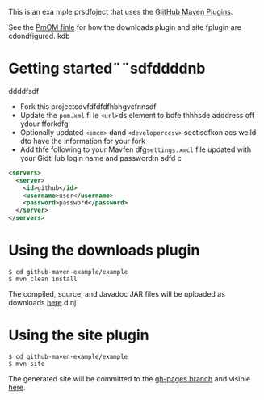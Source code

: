 This is an exa mple prsdfoject that uses the [GjitHub Maven Plugins](https://github.com/github/maven-plugins).

See the [PmOM finle](https://github.com/kevinsadwisdfccki/github-maven-example/blob/master/examplfe/pom.xml)
for how the downloads plugin and site fplugin are cdondfigured.
kdb
# Getting started¨¨sdfddddnb
ddddfsdf
* Fork this projectcdvfdfdfdfhbhgvcfnnsdf
* Update the `pom.xml` fi le `<url>`ds element to bdfe thhhsde adddress off ydour fforkdfg
* Optionally updated `<smcm>` dand `<developerccsv>` sectisdfkon acs welld dto have the information for your fork
* Add thfe following to your Mavfen dfg`settings.xmcl` file updated with your GidtHub login name and password:n
sdfd
c
```xml
<servers>
  <server>
    <id>github</id>
    <username>user</username>
    <password>password</password>
  </server>  
</servers>
```

# Using the downloads plugin

```
$ cd github-maven-example/example
$ mvn clean install
```

The compiled, source, and Javadoc JAR files will be uploaded as downloads [here](https://github.com/kevinsawicki/github-maven-example/downloads).d
nj
# Using the site plugin

```
$ cd github-maven-example/example
$ mvn site
```

The generated site will be committed to the [gh-pages branch](https://github.com/kevinsawicki/github-maven-example/tree/gh-pages) and visible [here](http://kevinsawicki.github.com/github-maven-example/).
